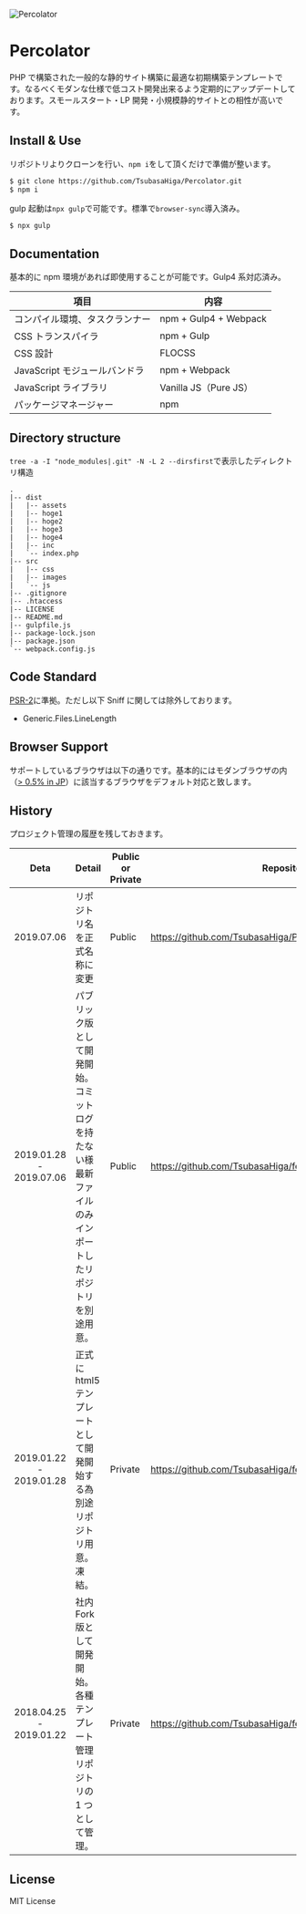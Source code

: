 ![Percolator](https://user-images.githubusercontent.com/33184716/60753002-d0cfb800-a007-11e9-9d8a-571cab411659.png)

# Percolator

PHP で構築された一般的な静的サイト構築に最適な初期構築テンプレートです。なるべくモダンな仕様で低コスト開発出来るよう定期的にアップデートしております。スモールスタート・LP 開発・小規模静的サイトとの相性が高いです。

## Install & Use

リポジトリよりクローンを行い、`npm i`をして頂くだけで準備が整います。

```bash
$ git clone https://github.com/TsubasaHiga/Percolator.git
$ npm i
```

gulp 起動は`npx gulp`で可能です。標準で`browser-sync`導入済み。

```bash
$ npx gulp
```

## Documentation

基本的に npm 環境があれば即使用することが可能です。Gulp4 系対応済み。

| 項目                           | 内容                  |
| ------------------------------ | --------------------- |
| コンパイル環境、タスクランナー | npm + Gulp4 + Webpack |
| CSS トランスパイラ             | npm + Gulp            |
| CSS 設計                       | FLOCSS                |
| JavaScript モジュールバンドラ  | npm + Webpack         |
| JavaScript ライブラリ          | Vanilla JS（Pure JS） |
| パッケージマネージャー         | npm                   |

## Directory structure

`tree -a -I "node_modules|.git" -N -L 2 --dirsfirst`で表示したディレクトリ構造

```
.
|-- dist
|   |-- assets
|   |-- hoge1
|   |-- hoge2
|   |-- hoge3
|   |-- hoge4
|   |-- inc
|   `-- index.php
|-- src
|   |-- css
|   |-- images
|   `-- js
|-- .gitignore
|-- .htaccess
|-- LICENSE
|-- README.md
|-- gulpfile.js
|-- package-lock.json
|-- package.json
`-- webpack.config.js
```

## Code Standard

[PSR-2](https://www.php-fig.org/psr/psr-2/)に準拠。ただし以下 Sniff に関しては除外しております。

- Generic.Files.LineLength

## Browser Support

サポートしているブラウザは以下の通りです。基本的にはモダンブラウザの内（[> 0.5% in JP](https://browserl.ist/?q=%3E+0.5%25+in+JP)）に該当するブラウザをデフォルト対応と致します。

## History

プロジェクト管理の履歴を残しておきます。

|             Deta              | Detail                                                                                                   | Public or Private | Repository                                                   |
| :---------------------------: | -------------------------------------------------------------------------------------------------------- | ----------------- | ------------------------------------------------------------ |
|        2019.07.06<br>         | リポジトリ名を正式名称に変更                                                                             | Public            | https://github.com/TsubasaHiga/Percolator                    |
| 2019.01.28<br>-<br>2019.07.06 | パブリック版として開発開始。コミットログを持たない様最新ファイルのみインポートしたリポジトリを別途用意。 | Public            | https://github.com/TsubasaHiga/fe_html5-template             |
| 2019.01.22<br>-<br>2019.01.28 | 正式に html5 テンプレートとして開発開始する為別途リポジトリ用意。凍結。                                  | Private           | https://github.com/TsubasaHiga/fe_template_html5             |
| 2018.04.25<br>-<br>2019.01.22 | 社内 Fork 版として開発開始。各種テンプレート管理リポジトリの 1 つとして管理。                            | Private           | https://github.com/TsubasaHiga/fe_template/tree/master/html5 |

## License

MIT License
